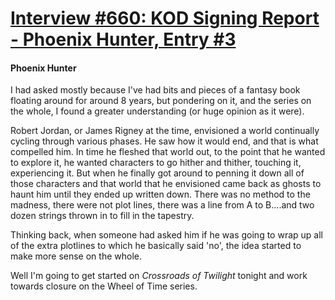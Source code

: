 # [Interview #660: KOD Signing Report - Phoenix Hunter, Entry #3](https://www.theoryland.com/intvmain.php?i=660#3)

#### Phoenix Hunter

I had asked mostly because I've had bits and pieces of a fantasy book floating around for around 8 years, but pondering on it, and the series on the whole, I found a greater understanding (or huge opinion as it were).

Robert Jordan, or James Rigney at the time, envisioned a world continually cycling through various phases. He saw how it would end, and that is what compelled him. In time he fleshed that world out, to the point that he wanted to explore it, he wanted characters to go hither and thither, touching it, experiencing it. But when he finally got around to penning it down all of those characters and that world that he envisioned came back as ghosts to haunt him until they ended up written down. There was no method to the madness, there were not plot lines, there was a line from A to B....and two dozen strings thrown in to fill in the tapestry.

Thinking back, when someone had asked him if he was going to wrap up all of the extra plotlines to which he basically said 'no', the idea started to make more sense on the whole.

Well I'm going to get started on
*Crossroads of Twilight*
tonight and work towards closure on the Wheel of Time series.

